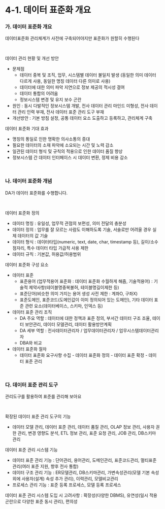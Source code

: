 # 4-1. 데이터 표준화 개요

### **가. 데이터 표준화 개요** 

데이터표준화 관리체계가 사전에 구축되어야지만 표준화가 원할히 수행된다 

<br>

데이터 관리 현황 및 개선 방안
- 문제점
  - 데이터 중복 및 조직, 업무, 시스템별 데이터 불일치 발생 (동일한 의미 데이터 다르게 사용, 동일한 명칭 데이터 다른 의미로 사용)
  - 데이터에 대한 의미 파악 지연으로 정보 제공의 적시성 결여
  - 데이터 통합의 어려움
  - 정보시스템 변경 및 유지 보수 곤란
- 원인 : 동시 다발적인 정보시스템 개발, 전사 데이터 관리 마인드 미형성, 전사 데이터 관리 인력 부재, 전사 데이터 표준 관리 도구 부재
- 개선방안 : 기본 방침 설정, 공통 데이터 요소 도출하고 등록하고, 관리체계 구축

데이터 표준화 기대 효과
- 명칭의 통일로 인한 명확한 의사소통의 증대
- 필요한 데이터의 소재 파악에 소요되는 시간 및 노력 감소
- 일관된 데이터 형식 및  규칙의 적용으로 인한 데이터 품질 향상
- 정보시스템 간  데이터 인터페이스 시  데이터 변환, 정제 비용 감소

<br>


### **나. 데이터 표준화 개념** 

DA가 데이터 표준화를 수행합니다.

<br>

데이터 표준화 정의
- 데이터 명칭 : 유일성, 업무적 관점의 보편성, 의미 전달의 충분성
- 데이터 정의 : 업무를 잘 모르는 사람도 이해하도록 기술, 서술로만 어려울 경우 실제 데이터의 값 기술
- 데이터 형식 : 데이터타입(numeric, text, date, char, timestamp 등), 길이/소수점자리, 특수 데이터 타입 가급적 사용 제한
- 데이터 규칙 : 기본값, 허용값/허용범위

데이터 표준화 구성 요소
- 데이터 표준
  - 표준용어 (업무적용어 표준화 : 데이터 표준화 수월하게 해줌, 기술적용어) : 기술적 제약사항(테이블명중복불허, 테이블명길이제한 등)
  - 표준단어(비슷한 의미 가지는 용어 생성 사전 제한 : 계좌O, 구좌X)
  - 표준도메인, 표준코드(도메인값이 이미 정의되어 있는 도메인), 기타 데이터 표준 관련 요소(데이터베이스, 스키마, 인덱스 등)
- 데이터 표준 관리 조직
  - DA 주요 역할 : 데이터에 대한 정책과 표준 정의, 부서간 데이터 구조 조율, 테이터 보안관리, 데이터 모델관리, 데이터 활용방안계획
  - DA 세부 역할 : 전사데이터관리자 / 업무데이터관리자 / 업무시스템데이터관리자
  - DBA와 비교
- 데이터 표준화 절차
  - 데이터 표준화 요구사항 수집 - 데이터 표준화 정의 - 데이터 표준 확정 - 데이터 표준 관리

<br>


### **다. 데이터 표준 관리 도구** 

관리도구를 활용하여 표준를 관리해 보아요

<br>

확장된 데이터 표준 관리 도구의 기능
- 데이터 모델 관리, 데이터 표준 관리, 데이터 품질 관리, OLAP 정보 관리, 사용자 권한 관리, 변경 영향도 분석, ETL 정보 관리, 표준 요청 관리, JOB 관리, DB스키마 관리

데이터 표준 관리 시스템 기능
- 데이터 표준 관리 기능 : 단어관리, 용어관리, 도메인관리, 표준코드관리, 멀티표준관리(여러 표준 지원, 향후 전사 통합)
- 데이터 구조 관리 기능 : ER모델관리, DB스키마관리, 가변속성관리(모델 기본 속성 외에 사용자(설계) 속성 추가 관리), 이력관리, 모델비교관리
- 프로세스 관리 기능 : 표준 등록 프로세스, 모델 등록 프로세스

데이터 표준 관리 시스템 도입 시 고려사항 : 확장성(다양한 DBMS), 유연성(일시 적용 곤란으로 다양한 표준 동시 관리), 편의성